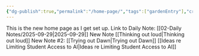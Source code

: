 ```yaml
---
{"dg-publish":true,"permalink":"/home-page/","tags":["gardenEntry"],"created":"2025-10-01T13:53:11.408-04:00","updated":"2025-10-03T18:39:47.414-04:00"}
---
```


This is the new home page as I get set up.
Link to Daily Note: [[02-Daily Notes/2025-09-29\|2025-09-29]]
New Note [[Thinking out loud\|Thinking out loud]] 
New Note #2: [[Trying out Dawn\|Trying out Dawn]]
[[Ideas re Limiting Student Access to AI\|Ideas re Limiting Student Access to AI]] 
